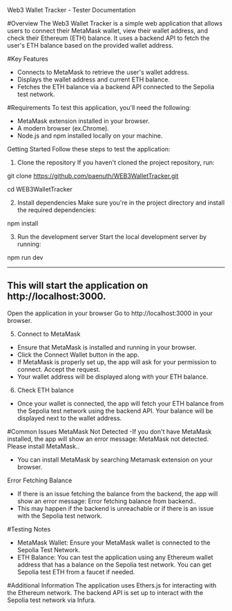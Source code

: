 Web3 Wallet Tracker - Tester Documentation

#Overview
The Web3 Wallet Tracker is a simple web application that allows users to connect their MetaMask wallet, view their wallet address, and check their Ethereum (ETH) balance. It uses a backend API to fetch the user's ETH balance based on the provided wallet address.

#Key Features
- Connects to MetaMask to retrieve the user's wallet address.
- Displays the wallet address and current ETH balance.
- Fetches the ETH balance via a backend API connected to the Sepolia test network.

#Requirements
To test this application, you'll need the following:
- MetaMask extension installed in your browser.
- A modern browser (ex.Chrome).
- Node.js and npm installed locally on your machine.

Getting Started
Follow these steps to test the application:

1. Clone the repository
If you haven't cloned the project repository, run:

git clone https://github.com/paenuth/WEB3WalletTracker.git

cd WEB3WalletTracker

2. Install dependencies
Make sure you're in the project directory and install the required dependencies:

npm install

3. Run the development server
Start the local development server by running:

npm run dev

---------------------
This will start the application on http://localhost:3000.
----------------------

Open the application in your browser
Go to http://localhost:3000 in your browser.

5. Connect to MetaMask
- Ensure that MetaMask is installed and running in your browser.
- Click the Connect Wallet button in the app.
- If MetaMask is properly set up, the app will ask for your permission to connect. Accept the request.
- Your wallet address will be displayed along with your ETH balance.

6. Check ETH balance
- Once your wallet is connected, the app will fetch your ETH balance from the Sepolia test network using the backend API. Your balance will be displayed next to the wallet address.

#Common Issues
MetaMask Not Detected
-If you don't have MetaMask installed, the app will show an error message: MetaMask not detected. Please install MetaMask..
- You can install MetaMask by searching Metamask extension on your browser.

Error Fetching Balance
- If there is an issue fetching the balance from the backend, the app will show an error message: Error fetching balance from backend..
- This may happen if the backend is unreachable or if there is an issue with the Sepolia test network.

#Testing Notes
- MetaMask Wallet: Ensure your MetaMask wallet is connected to the Sepolia Test Network.
- ETH Balance: You can test the application using any Ethereum wallet address that has a balance on the Sepolia test network. You can get Sepolia test ETH from a faucet if needed.

#Additional Information
The application uses Ethers.js for interacting with the Ethereum network. The backend API is set up to interact with the Sepolia test network via Infura.





